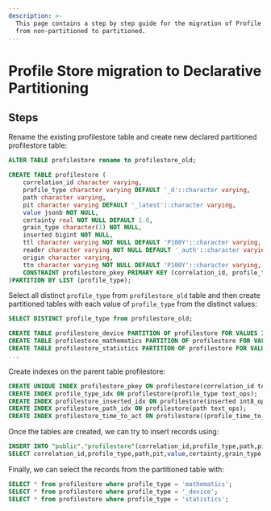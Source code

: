 ```yaml
---
description: >-
  This page contains a step by step guide for the migration of Profile Store
  from non-partitioned to partitioned.
---
```


# Profile Store migration to Declarative Partitioning

## Steps

Rename the existing profilestore table and create new declared partitioned profilestore table:

```sql
ALTER TABLE profilestore rename to profilestore_old;

CREATE TABLE profilestore (
    correlation_id character varying,
    profile_type character varying DEFAULT '_d'::character varying,
    path character varying,
    pit character varying DEFAULT '_latest'::character varying,
    value jsonb NOT NULL,
    certainty real NOT NULL DEFAULT 1.0,
    grain_type character(1) NOT NULL,
    inserted bigint NOT NULL,
    ttl character varying NOT NULL DEFAULT 'P100Y'::character varying,
    reader character varying NOT NULL DEFAULT '_auth'::character varying,
    origin character varying,
    ttn character varying NOT NULL DEFAULT 'P100Y'::character varying,
    CONSTRAINT profilestore_pkey PRIMARY KEY (correlation_id, profile_type, path, pit)
)PARTITION BY LIST (profile_type);
```

Select all distinct `profile_type` from `profilestore_old` table and then create partitioned tables with each value of `profile_type` from the distinct values:

```sql
SELECT DISTINCT profile_type from profilestore_old;

CREATE TABLE profilestore_device PARTITION OF profilestore FOR VALUES IN ('_device')
CREATE TABLE profilestore_mathematics PARTITION OF profilestore FOR VALUES IN ('mathematics')
CREATE TABLE profilestore_statistics PARTITION OF profilestore FOR VALUES IN ('statistics')
...
```

Create indexes on the parent table profilestore:

```sql
CREATE UNIQUE INDEX profilestore_pkey ON profilestore(correlation_id text_ops,profile_type text_ops,path text_ops,pit text_ops);
CREATE INDEX profile_type_idx ON profilestore(profile_type text_ops);
CREATE INDEX profilestore_inserted_idx ON profilestore(inserted int8_ops);
CREATE INDEX profilestore_path_idx ON profilestore(path text_ops);
CREATE INDEX profilestore_time_to_act ON profilestore((profile_time_to_act(inserted, ttl)) int8_ops);
```

Once the tables are created, we can try to insert records using:

```sql
INSERT INTO "public"."profilestore"(correlation_id,profile_type,path,pit,value,certainty,grain_type,inserted,ttl,reader,origin,ttn)
SELECT correlation_id,profile_type,path,pit,value,certainty,grain_type,inserted,ttl,reader,origin,ttn FROM profilestore_old;
```

Finally, we can select the records from the partitioned table with:

```sql
SELECT * from profilestore where profile_type = 'mathematics';
SELECT * from profilestore where profile_type = '_device';
SELECT * from profilestore where profile_type = 'statistics';
```

